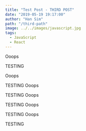 ```yaml
---
title: "Test Post - THIRD POST"
date: "2019-05-19 19:17:00"
author: "Han Sim"
path: "/third-path"
image: ../../images/javascript.jpg
tags:
  - JavaScript
  - React
---
```


Ooops

TESTING

Ooops

TESTING
Ooops

TESTING
Ooops

TESTING
Ooops

TESTING
Ooops

TESTING
